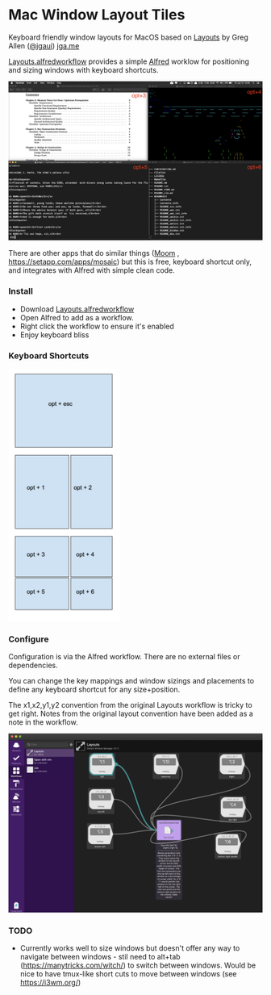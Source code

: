 # Mac Window Layout Tiles

Keyboard friendly window layouts for MacOS based on [Layouts](http://projects.jga.me/layouts) by Greg Allen ([@jgaui](http://twitter.com/jgaui)) [jga.me](http://jga.me) 

[Layouts.alfredworkflow](Layouts.alfredworkflow) provides a simple [Alfred](https://www.alfredapp.com/) worklow for positioning and sizing windows with keyboard shortcuts.

<img src="screenshot.png" alt="screenshot" style="zoom:50%;" />


There are other apps that do similar things ([Moom](https://manytricks.com/moom/) , https://setapp.com/apps/mosaic) but this is free, keyboard shortcut only, and integrates with Alfred with simple clean code.

### Install

- Download [Layouts.alfredworkflow](Layouts.alfredworkflow) 
- Open Alfred to add as a workflow.
- Right click the workflow to ensure it's enabled 
- Enjoy keyboard bliss

### Keyboard Shortcuts

<img src="layouts.png" alt="layouts" style="height:500px;" />

### Configure

Configuration is via the Alfred workflow. There are no external files or dependencies. 

You can change the key mappings and window sizings and placements to define any keyboard shortcut for any size+position.

The x1,x2,y1,y2 convention from the original Layouts workflow is tricky to get right. Notes from the original layout convention have been added as a note in the workflow.

<img src="configure.png" alt="configure" style="zoom:50%;" />

### TODO

- Currently works well to size windows but doesn't offer any way to navigate between windows - stil need to alt+tab (https://manytricks.com/witch/) to switch between windows. Would be nice to have tmux-like short cuts to move between windows (see https://i3wm.org/)  

